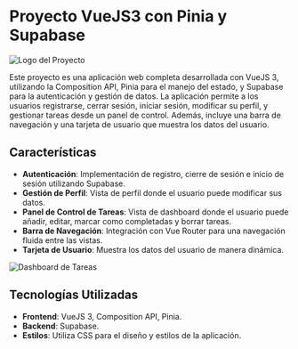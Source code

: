 # Proyecto VueJS3 con Pinia y Supabase

![Logo del Proyecto](https://dashboard-todolist.netlify.app/dash.png)

Este proyecto es una aplicación web completa desarrollada con VueJS 3, utilizando la Composition API, Pinia para el manejo del estado, y Supabase para la autenticación y gestión de datos. La aplicación permite a los usuarios registrarse, cerrar sesión, iniciar sesión, modificar su perfil, y gestionar tareas desde un panel de control. Además, incluye una barra de navegación y una tarjeta de usuario que muestra los datos del usuario.

## Características

- **Autenticación**: Implementación de registro, cierre de sesión e inicio de sesión utilizando Supabase.
- **Gestión de Perfil**: Vista de perfil donde el usuario puede modificar sus datos.
- **Panel de Control de Tareas**: Vista de dashboard donde el usuario puede añadir, editar, marcar como completadas y borrar tareas.
- **Barra de Navegación**: Integración con Vue Router para una navegación fluida entre las vistas.
- **Tarjeta de Usuario**: Muestra los datos del usuario de manera dinámica.

![Dashboard de Tareas](<url_de_la_imagen_del_dashboard>)

## Tecnologías Utilizadas

- **Frontend**: VueJS 3, Composition API, Pinia.
- **Backend**: Supabase.
- **Estilos**: Utiliza CSS para el diseño y estilos de la aplicación.

